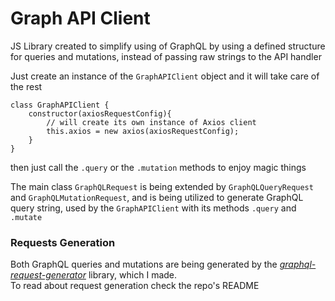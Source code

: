 # Graph API Client
JS Library created to simplify using of GraphQL by using a defined structure for queries and mutations, instead of passing raw strings to the API handler

Just create an instance of the `GraphAPIClient` object and it will take care of the rest

```
class GraphAPIClient {
    constructor(axiosRequestConfig){
        // will create its own instance of Axios client
        this.axios = new axios(axiosRequestConfig);
    }
}
```

then just call the `.query` or the `.mutation` methods to enjoy magic things

The main class `GraphQLRequest` is being extended by `GraphQLQueryRequest` and `GraphQLMutationRequest`, and is being utilized to generate GraphQL query string,
used by the `GraphAPIClient` with its methods `.query` and `.mutate`

### Requests Generation

Both GraphQL queries and mutations are being generated by the [*graphql-request-generator*](https://github.com/CapitanFindusFI/graphql-request-generator)
library, which I made.  
To read about request generation check the repo's README
